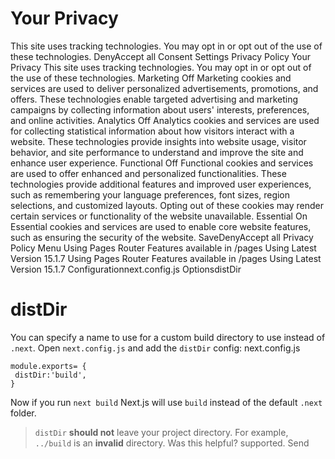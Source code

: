 # Your Privacy
This site uses tracking technologies. You may opt in or opt out of the use of these technologies.
DenyAccept all
Consent Settings
Privacy Policy
Your Privacy
This site uses tracking technologies. You may opt in or opt out of the use of these technologies.
Marketing
Off
Marketing cookies and services are used to deliver personalized advertisements, promotions, and offers. These technologies enable targeted advertising and marketing campaigns by collecting information about users' interests, preferences, and online activities. 
Analytics
Off
Analytics cookies and services are used for collecting statistical information about how visitors interact with a website. These technologies provide insights into website usage, visitor behavior, and site performance to understand and improve the site and enhance user experience.
Functional
Off
Functional cookies and services are used to offer enhanced and personalized functionalities. These technologies provide additional features and improved user experiences, such as remembering your language preferences, font sizes, region selections, and customized layouts. Opting out of these cookies may render certain services or functionality of the website unavailable.
Essential
On
Essential cookies and services are used to enable core website features, such as ensuring the security of the website. 
SaveDenyAccept all
Privacy Policy
Menu
Using Pages Router
Features available in /pages
Using Latest Version
15.1.7
Using Pages Router
Features available in /pages
Using Latest Version
15.1.7
Configurationnext.config.js OptionsdistDir
# distDir
You can specify a name to use for a custom build directory to use instead of `.next`.
Open `next.config.js` and add the `distDir` config:
next.config.js
```
module.exports= {
 distDir:'build',
}
```

Now if you run `next build` Next.js will use `build` instead of the default `.next` folder.
> `distDir` **should not** leave your project directory. For example, `../build` is an **invalid** directory.
Was this helpful?
supported.
Send
